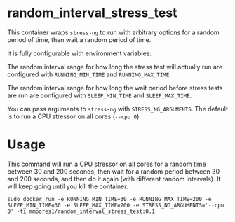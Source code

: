 # random_interval_stress_test

This container wraps `stress-ng` to run with arbitrary options for a random period of time, then wait a random period of time.

It is fully configurable with environment variables:

The random interval range for how long the stress test will actually run are configured with `RUNNING_MIN_TIME` and `RUNNING_MAX_TIME`.

The random interval range for how long the wait period before stress tests are run are configured with `SLEEP_MIN_TIME` and `SLEEP_MAX_TIME`.

You can pass arguments to `stress-ng` with `STRESS_NG_ARGUMENTS`.  The default is to run a CPU stressor on all cores (`--cpu 0`)

# Usage

This command will run a CPU stressor on all cores for a random time between 30 and 200 seconds, then wait for a random period between 30 and 200 seconds, and then do it again (with different random intervals).  It will keep going until you kill the container.

`sudo docker run -e RUNNING_MIN_TIME=30 -e RUNNING_MAX_TIME=200 -e SLEEP_MIN_TIME=30 -e SLEEP_MAX_TIME=200 -e STRESS_NG_ARGUMENTS='--cpu 0' -ti mmoores1/random_interval_stress_test:0.1`

